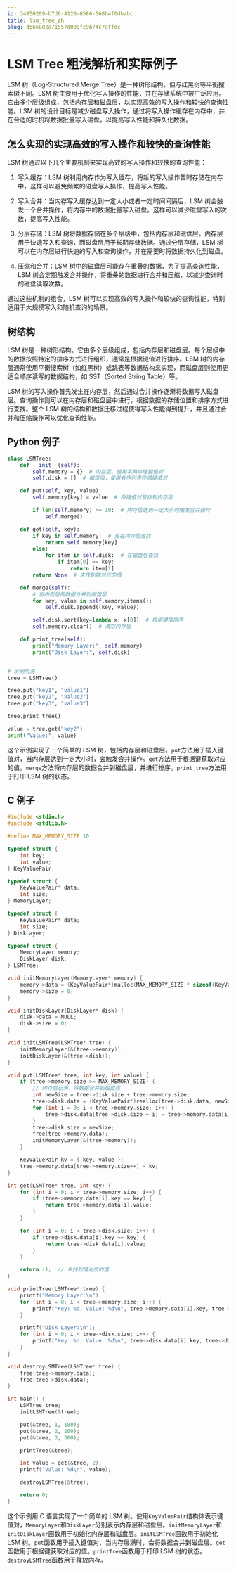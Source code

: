 ```yaml
---
id: 34850209-b7d6-4120-8586-568b4f0dbabc
title: lsm_tree_zh
slug: d566882a71557d008fc9b74c7affdc
---
```

# LSM Tree 粗浅解析和实际例子

LSM 树（Log-Structured Merge Tree）是一种树形结构，但与红黑树等平衡搜索树不同。LSM 树主要用于优化写入操作的性能，并在存储系统中被广泛应用。它由多个层级组成，包括内存层和磁盘层，以实现高效的写入操作和较快的查询性能。LSM 树的设计目标是减少磁盘写入操作，通过将写入操作缓存在内存中，并在合适的时机将数据批量写入磁盘，以提高写入性能和持久化数据。

## 怎么实现的实现高效的写入操作和较快的查询性能

LSM 树通过以下几个主要机制来实现高效的写入操作和较快的查询性能：

1. 写入缓存：LSM 树利用内存作为写入缓存，将新的写入操作暂时存储在内存中，这样可以避免频繁的磁盘写入操作，提高写入性能。

2. 写入合并：当内存写入缓存达到一定大小或者一定时间间隔后，LSM 树会触发一个合并操作，将内存中的数据批量写入磁盘。这样可以减少磁盘写入的次数，提高写入性能。

3. 分层存储：LSM 树将数据存储在多个层级中，包括内存层和磁盘层。内存层用于快速写入和查询，而磁盘层用于长期存储数据。通过分层存储，LSM 树可以在内存层进行快速的写入和查询操作，并在需要时将数据持久化到磁盘。

4. 压缩和合并：LSM 树中的磁盘层可能存在重叠的数据，为了提高查询性能，LSM 树会定期触发合并操作，将重叠的数据进行合并和压缩，以减少查询时的磁盘读取次数。

通过这些机制的组合，LSM 树可以实现高效的写入操作和较快的查询性能，特别适用于大规模写入和随机查询的场景。

## 树结构

LSM 树是一种树形结构。它由多个层级组成，包括内存层和磁盘层。每个层级中的数据按照特定的排序方式进行组织，通常是根据键值进行排序。LSM 树的内存层通常使用平衡搜索树（如红黑树）或跳表等数据结构来实现，而磁盘层则使用更适合顺序读写的数据结构，如 SST（Sorted String Table）等。

LSM 树的写入操作首先发生在内存层，然后通过合并操作逐渐将数据写入磁盘层。查询操作则可以在内存层和磁盘层中进行，根据数据的存储位置和排序方式进行查找。整个 LSM 树的结构和数据迁移过程使得写入性能得到提升，并且通过合并和压缩操作可以优化查询性能。

## Python 例子

```python
class LSMTree:
    def __init__(self):
        self.memory = {}  # 内存层，使用字典存储键值对
        self.disk = []  # 磁盘层，使用有序列表存储键值对

    def put(self, key, value):
        self.memory[key] = value  # 将键值对暂存到内存层

        if len(self.memory) >= 10:  # 内存层达到一定大小时触发合并操作
            self.merge()

    def get(self, key):
        if key in self.memory:  # 先在内存层查找
            return self.memory[key]
        else:
            for item in self.disk:  # 在磁盘层查找
                if item[0] == key:
                    return item[1]
        return None  # 未找到键对应的值

    def merge(self):
        # 将内存层的数据合并到磁盘层
        for key, value in self.memory.items():
            self.disk.append((key, value))

        self.disk.sort(key=lambda x: x[0])  # 根据键值排序
        self.memory.clear()  # 清空内存层

    def print_tree(self):
        print("Memory Layer:", self.memory)
        print("Disk Layer:", self.disk)


# 示例用法
tree = LSMTree()

tree.put("key1", "value1")
tree.put("key2", "value2")
tree.put("key3", "value3")

tree.print_tree()

value = tree.get("key2")
print("Value:", value)
```

这个示例实现了一个简单的 LSM 树，包括内存层和磁盘层。`put`方法用于插入键值对，当内存层达到一定大小时，会触发合并操作。`get`方法用于根据键获取对应的值。`merge`方法将内存层的数据合并到磁盘层，并进行排序。`print_tree`方法用于打印 LSM 树的状态。

## C 例子

```c
#include <stdio.h>
#include <stdlib.h>

#define MAX_MEMORY_SIZE 10

typedef struct {
    int key;
    int value;
} KeyValuePair;

typedef struct {
    KeyValuePair* data;
    int size;
} MemoryLayer;

typedef struct {
    KeyValuePair* data;
    int size;
} DiskLayer;

typedef struct {
    MemoryLayer memory;
    DiskLayer disk;
} LSMTree;

void initMemoryLayer(MemoryLayer* memory) {
    memory->data = (KeyValuePair*)malloc(MAX_MEMORY_SIZE * sizeof(KeyValuePair));
    memory->size = 0;
}

void initDiskLayer(DiskLayer* disk) {
    disk->data = NULL;
    disk->size = 0;
}

void initLSMTree(LSMTree* tree) {
    initMemoryLayer(&(tree->memory));
    initDiskLayer(&(tree->disk));
}

void put(LSMTree* tree, int key, int value) {
    if (tree->memory.size >= MAX_MEMORY_SIZE) {
        // 内存层已满，将数据合并到磁盘层
        int newSize = tree->disk.size + tree->memory.size;
        tree->disk.data = (KeyValuePair*)realloc(tree->disk.data, newSize * sizeof(KeyValuePair));
        for (int i = 0; i < tree->memory.size; i++) {
            tree->disk.data[tree->disk.size + i] = tree->memory.data[i];
        }
        tree->disk.size = newSize;
        free(tree->memory.data);
        initMemoryLayer(&(tree->memory));
    }

    KeyValuePair kv = { key, value };
    tree->memory.data[tree->memory.size++] = kv;
}

int get(LSMTree* tree, int key) {
    for (int i = 0; i < tree->memory.size; i++) {
        if (tree->memory.data[i].key == key) {
            return tree->memory.data[i].value;
        }
    }

    for (int i = 0; i < tree->disk.size; i++) {
        if (tree->disk.data[i].key == key) {
            return tree->disk.data[i].value;
        }
    }

    return -1;  // 未找到键对应的值
}

void printTree(LSMTree* tree) {
    printf("Memory Layer:\n");
    for (int i = 0; i < tree->memory.size; i++) {
        printf("Key: %d, Value: %d\n", tree->memory.data[i].key, tree->memory.data[i].value);
    }

    printf("Disk Layer:\n");
    for (int i = 0; i < tree->disk.size; i++) {
        printf("Key: %d, Value: %d\n", tree->disk.data[i].key, tree->disk.data[i].value);
    }
}

void destroyLSMTree(LSMTree* tree) {
    free(tree->memory.data);
    free(tree->disk.data);
}

int main() {
    LSMTree tree;
    initLSMTree(&tree);

    put(&tree, 1, 100);
    put(&tree, 2, 200);
    put(&tree, 3, 300);

    printTree(&tree);

    int value = get(&tree, 2);
    printf("Value: %d\n", value);

    destroyLSMTree(&tree);

    return 0;
}
```

这个示例用 C 语言实现了一个简单的 LSM 树。使用`KeyValuePair`结构体表示键值对，`MemoryLayer`和`DiskLayer`分别表示内存层和磁盘层。`initMemoryLayer`和`initDiskLayer`函数用于初始化内存层和磁盘层。`initLSMTree`函数用于初始化 LSM 树。`put`函数用于插入键值对，当内存层满时，会将数据合并到磁盘层。`get`函数用于根据键获取对应的值。`printTree`函数用于打印 LSM 树的状态。`destroyLSMTree`函数用于释放内存。
